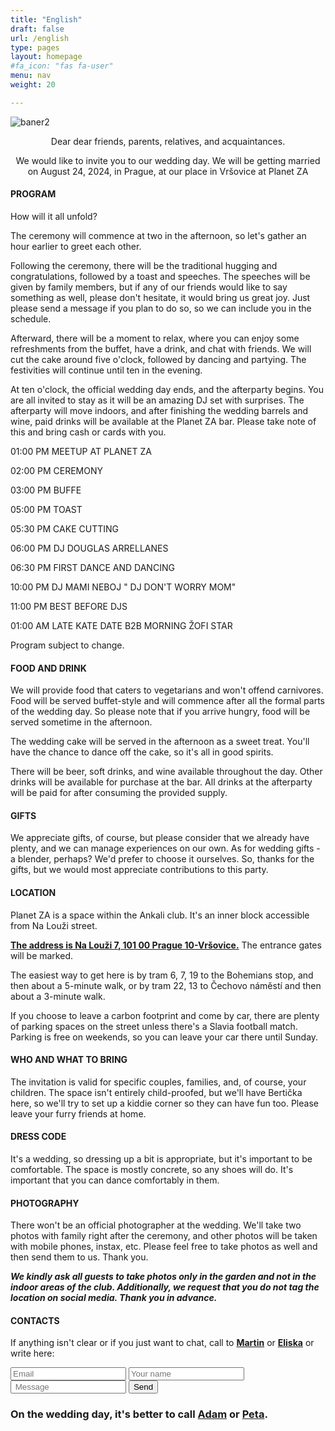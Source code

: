 ```yaml
---
title: "English"
draft: false
url: /english
type: pages
layout: homepage
#fa_icon: "fas fa-user"
menu: nav
weight: 20

---
```


![baner2](/images/Eliska_a_Martin2.jpg)

<p style="text-align: center;">Dear dear friends, parents, relatives, and acquaintances.</p>
<p style="text-align: center;">We would like to invite you to our wedding day. We will be getting married on August 24, 2024, in Prague, at our place in Vršovice at Planet ZA</p>


#### PROGRAM

How will it all unfold?

The ceremony will commence at two in the afternoon, so let's gather an hour earlier to greet each other.

Following the ceremony, there will be the traditional hugging and congratulations, followed by a toast and speeches. The speeches will be given by family members, but if any of our friends would like to say something as well, please don't hesitate, it would bring us great joy. Just please send a message if you plan to do so, so we can include you in the schedule.

Afterward, there will be a moment to relax, where you can enjoy some refreshments from the buffet, have a drink, and chat with friends. We will cut the cake around five o'clock, followed by dancing and partying. The festivities will continue until ten in the evening.

At ten o'clock, the official wedding day ends, and the afterparty begins. You are all invited to stay as it will be an amazing DJ set with surprises. The afterparty will move indoors, and after finishing the wedding barrels and wine, paid drinks will be available at the Planet ZA bar. Please take note of this and bring cash or cards with you.

01:00 PM MEETUP AT PLANET ZA

02:00 PM CEREMONY

03:00 PM BUFFE

05:00 PM TOAST 

05:30 PM CAKE CUTTING

06:00 PM DJ DOUGLAS ARRELLANES

06:30 PM FIRST DANCE AND DANCING

10:00 PM DJ MAMI NEBOJ " DJ DON'T WORRY MOM"

11:00 PM BEST BEFORE DJS

01:00 AM LATE KATE DATE B2B MORNING  ŽOFI STAR

Program subject to change.

#### FOOD AND DRINK

We will provide food that caters to vegetarians and won't offend carnivores. Food will be served buffet-style and will commence after all the formal parts of the wedding day. So please note that if you arrive hungry, food will be served sometime in the afternoon.

The wedding cake will be served in the afternoon as a sweet treat. You'll have the chance to dance off the cake, so it's all in good spirits.

There will be beer, soft drinks, and wine available throughout the day. Other drinks will be available for purchase at the bar. All drinks at the afterparty will be paid for after consuming the provided supply.

#### GIFTS

We appreciate gifts, of course, but please consider that we already have plenty, and we can manage experiences on our own. As for wedding gifts - a blender, perhaps? We'd prefer to choose it ourselves. So, thanks for the gifts, but we would most appreciate contributions to this party.

#### LOCATION

Planet ZA is a space within the Ankali club. It's an inner block accessible from Na Louži street.

**[The address is Na Louži 7, 101 00 Prague 10-Vršovice.](https://en.mapy.cz/s/felutesobo)**
The entrance gates will be marked.

The easiest way to get here is by tram 6, 7, 19 to the Bohemians stop, and then about a 5-minute walk, or by tram 22, 13 to Čechovo náměstí and then about a 3-minute walk.

If you choose to leave a carbon footprint and come by car, there are plenty of parking spaces on the street unless there's a Slavia football match. Parking is free on weekends, so you can leave your car there until Sunday.

#### WHO AND WHAT TO BRING

The invitation is valid for specific couples, families, and, of course, your children. The space isn't entirely child-proofed, but we'll have Bertička here, so we'll try to set up a kiddie corner so they can have fun too. Please leave your furry friends at home.

#### DRESS CODE

It's a wedding, so dressing up a bit is appropriate, but it's important to be comfortable. The space is mostly concrete, so any shoes will do. It's important that you can dance comfortably in them.

#### PHOTOGRAPHY

There won't be an official photographer at the wedding. We'll take two photos with family right after the ceremony, and other photos will be taken with mobile phones, instax, etc. Please feel free to take photos as well and then send them to us. Thank you.


_**We kindly ask all guests to take photos only in the garden and not in the indoor areas of the club. Additionally, we request that you do not tag the location on social media. Thank you in advance.**_

#### CONTACTS

If anything isn't clear or if you just want to chat, call to **[Martin](tel:+420734161521)** or **[Eliska](tel:+420721274695)** or write here: 

<form accept-charset="UTF-8" action="https://getform.io/f/BeXgm8dy" method="POST">
    <input type="email" name="email" placeholder="Email">
    <input type="text" name="name" placeholder="Your name">
    <input type="text" name="message" placeholder=" Message">
    <button type="submit">Send</button>
</form>


### On the wedding day, it's better to call [Adam](tel:+420605902732) or [Peta](tel:+4206015666493).








